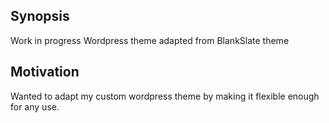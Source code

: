 ## Synopsis

Work in progress Wordpress theme adapted from BlankSlate theme

## Motivation

Wanted to adapt my custom wordpress theme by making it flexible enough for any use.
